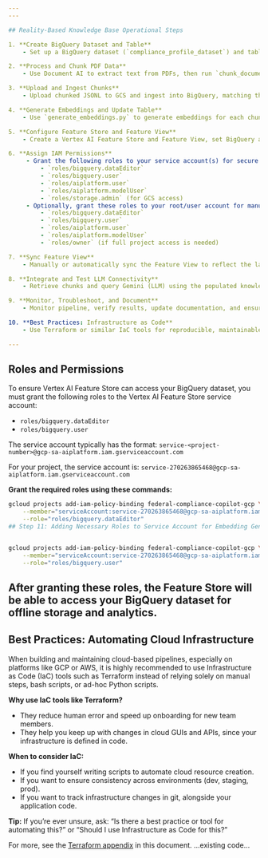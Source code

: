 ```yaml
---
---

## Reality-Based Knowledge Base Operational Steps

1. **Create BigQuery Dataset and Table**
	- Set up a BigQuery dataset (`compliance_profile_dataset`) and table (`sample_table`) with columns for chunk ID, chunk text, embedding vector, and metadata.

2. **Process and Chunk PDF Data**
	- Use Document AI to extract text from PDFs, then run `chunk_documentai_output.py` to split the output into chunks (JSONL).

3. **Upload and Ingest Chunks**
	- Upload chunked JSONL to GCS and ingest into BigQuery, matching the Feature View schema.

4. **Generate Embeddings and Update Table**
	- Use `generate_embeddings.py` to generate embeddings for each chunk with Vertex AI, updating the `embedding_vector` column in BigQuery.

5. **Configure Feature Store and Feature View**
	- Create a Vertex AI Feature Store and Feature View, set BigQuery as the source, select relevant features, and configure sync settings.

6. **Assign IAM Permissions**
	 - Grant the following roles to your service account(s) for secure access to BigQuery and Vertex AI models:
		 - `roles/bigquery.dataEditor`
		 - `roles/bigquery.user`
		 - `roles/aiplatform.user`
		 - `roles/aiplatform.modelUser`
         - `roles/storage.admin` (for GCS access)
	 - Optionally, grant these roles to your root/user account for manual operations and debugging:
		 - `roles/bigquery.dataEditor`
		 - `roles/bigquery.user`
		 - `roles/aiplatform.user`
		 - `roles/aiplatform.modelUser`
		 - `roles/owner` (if full project access is needed)

7. **Sync Feature View**
	- Manually or automatically sync the Feature View to reflect the latest data and embeddings from BigQuery.

8. **Integrate and Test LLM Connectivity**
	- Retrieve chunks and query Gemini (LLM) using the populated knowledge base; validate results with a test script.

9. **Monitor, Troubleshoot, and Document**
	- Monitor pipeline, verify results, update documentation, and ensure reproducibility for future runs.

10. **Best Practices: Infrastructure as Code**
	- Use Terraform or similar IaC tools for reproducible, maintainable cloud infrastructure and automation.

---
```


## Roles and Permissions

To ensure Vertex AI Feature Store can access your BigQuery dataset, you must grant the following roles to the Vertex AI Feature Store service account:

- `roles/bigquery.dataEditor`
- `roles/bigquery.user`

The service account typically has the format:
`service-<project-number>@gcp-sa-aiplatform.iam.gserviceaccount.com`

For your project, the service account is:
`service-270263865468@gcp-sa-aiplatform.iam.gserviceaccount.com`

**Grant the required roles using these commands:**
```bash
gcloud projects add-iam-policy-binding federal-compliance-copilot-gcp \
	--member="serviceAccount:service-270263865468@gcp-sa-aiplatform.iam.gserviceaccount.com" \
	--role="roles/bigquery.dataEditor"
## Step 11: Adding Necessary Roles to Service Account for Embedding Generation


gcloud projects add-iam-policy-binding federal-compliance-copilot-gcp \
	--member="serviceAccount:service-270263865468@gcp-sa-aiplatform.iam.gserviceaccount.com" \
	--role="roles/bigquery.user"
```

After granting these roles, the Feature Store will be able to access your BigQuery dataset for offline storage and analytics.
---

## Best Practices: Automating Cloud Infrastructure

When building and maintaining cloud-based pipelines, especially on platforms like GCP or AWS, it is highly recommended to use Infrastructure as Code (IaC) tools such as Terraform instead of relying solely on manual steps, bash scripts, or ad-hoc Python scripts.

**Why use IaC tools like Terraform?**
- They reduce human error and speed up onboarding for new team members.
- They help you keep up with changes in cloud GUIs and APIs, since your infrastructure is defined in code.

**When to consider IaC:**
- If you find yourself writing scripts to automate cloud resource creation.
- If you want to ensure consistency across environments (dev, staging, prod).
- If you want to track infrastructure changes in git, alongside your application code.

**Tip:**
If you’re ever unsure, ask: “Is there a best practice or tool for automating this?” or “Should I use Infrastructure as Code for this?”

For more, see the [Terraform appendix](#appendix-what-is-terraform) in this document.
...existing code...
